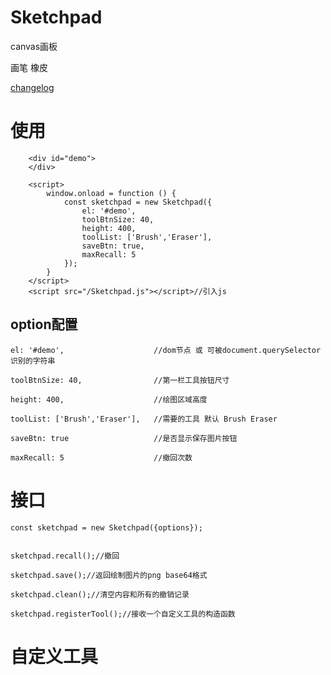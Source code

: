 # Sketchpad
canvas画板

画笔 橡皮

[changelog](https://github.com/C-Coding/Sketchpad/blob/master/CHANGELOG.md)

# 使用
```
    <div id="demo">
    </div>

    <script>
        window.onload = function () {
            const sketchpad = new Sketchpad({
                el: '#demo',
                toolBtnSize: 40,
                height: 400,
                toolList: ['Brush','Eraser'],
                saveBtn: true,
                maxRecall: 5
            });
        }
    </script>
    <script src="/Sketchpad.js"></script>//引入js
```
## option配置
```
el: '#demo',                    //dom节点 或 可被document.querySelector识别的字符串

toolBtnSize: 40,                //第一栏工具按钮尺寸 

height: 400,                    //绘图区域高度

toolList: ['Brush','Eraser'],   //需要的工具 默认 Brush Eraser

saveBtn: true                   //是否显示保存图片按钮

maxRecall: 5                    //撤回次数
```

# 接口

```
const sketchpad = new Sketchpad({options});


sketchpad.recall();//撤回

sketchpad.save();//返回绘制图片的png base64格式

sketchpad.clean();//清空内容和所有的撤销记录

sketchpad.registerTool();//接收一个自定义工具的构造函数 

```

# 自定义工具

```

```